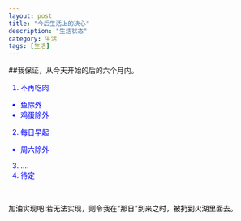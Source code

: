 ```yaml
---
layout: post
title: "今后生活上的决心"
description: "生活状态"
category: 生活
tags: [生活]
---
```



##我保证，从今天开始的后的六个月内。<br/>
<font color=blue>
1. 不再吃肉
  * 鱼除外
  * 鸡蛋除外
2.  每日早起
  * 周六除外  
3. ....
4. 待定

<br/>
<font color=black>

加油实现吧!若无法实现，则令我在"那日"到来之时，被扔到火湖里面去。
